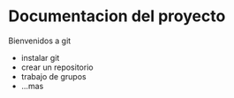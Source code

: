 # Documentacion del proyecto

Bienvenidos a git
- instalar git
- crear un repositorio
- trabajo de grupos
- ...mas